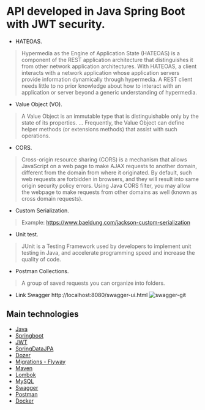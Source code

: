 # API developed in Java Spring Boot with JWT security.

- HATEOAS.
> Hypermedia as the Engine of Application State (HATEOAS) is a component of the REST application architecture that distinguishes it from  other network application architectures.
  With HATEOAS, a client interacts with a network application whose application servers provide information dynamically through hypermedia. A REST client needs little to no prior knowledge about how to interact with an application or server beyond a generic understanding of hypermedia.
  
    
- Value Object (VO).
> A Value Object is an immutable type that is distinguishable only by the state of its properties. ... Frequently, the Value Object can define helper methods (or extensions methods) that assist with such operations.


- CORS.
> Cross-origin resource sharing (CORS) is a mechanism that allows JavaScript on a web page to make AJAX requests to another domain, different from the domain from where it originated. By default, such web requests are forbidden in browsers, and they will result into same origin security policy errors. Using Java CORS filter, you may allow the webpage to make requests from other domains as well (known as cross domain requests).


- Custom Serialization.
> Example: https://www.baeldung.com/jackson-custom-serialization


- Unit test.
> JUnit is a Testing Framework used by developers to implement unit testing in Java, and accelerate programming speed and increase the quality of code.


- Postman Collections.
> A group of saved requests you can organize into folders.


- Link Swagger http://localhost:8080/swagger-ui.html
![swagger-git](https://i.ibb.co/KbtmccP/swagger-git.png)



## Main technologies 
- [Java](https://www.java.com/pt_BR/download/faq/develop.xml) 
- [Springboot](https://spring.io/projects/spring-boot)
- [JWT](https://jwt.io/)
- [SpringDataJPA](https://spring.io/projects/spring-data-jpa)
- [Dozer](http://dozer.sourceforge.net/)
- [Migrations - Flyway](https://flywaydb.org/)
- [Maven](https://maven.apache.org/)
- [Lombok](https://projectlombok.org/)
- [MySQL](https://www.mysql.com/)
- [Swagger](https://swagger.io/)
- [Postman](https://www.getpostman.com/)
- [Docker](https://hub.docker.com/)

